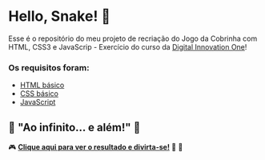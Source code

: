 # Hello, Snake! :snake:

Esse é o repositório do meu projeto de recriação do Jogo da Cobrinha com HTML, CSS3 e JavaScrip - Exercício do curso da [Digital Innovation One](https://web.digitalinnovation.one/)!

### Os requisitos foram:

* [HTML básico](https://www.w3schools.com/html/)
* [CSS básico](https://developer.mozilla.org/pt-BR/docs/Web/CSS)
* [JavaScript](https://developer.mozilla.org/pt-BR/docs/Web/JavaScript)

## 🚀 "Ao infinito... e além!" 🚀

:video_game: **[Clique aqui para ver o resultado e divirta-se!](https://grazifalk.github.io/)** :snake: :apple: